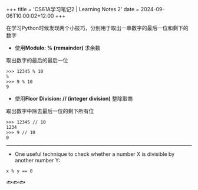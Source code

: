 +++
title = 'CS61A学习笔记2 | Learning Notes 2'
date = 2024-09-06T10:00:02+12:00
+++

在学习Python时候发现两个小技巧，分别用于取出一串数字的最后一位和剩下的数字
<!--more-->

- 使用**Modulo: % (remainder)** 求余数

取出数字的最后的最后一位
```
>>> 12345 % 10
5
>>> 9 % 10
9
```

- 使用**Floor Division: // (integer division)** 整除取商

取出数字中除去最后一位的剩下所有位
```
>>> 12345 // 10
1234
>>> 9 // 10
0
```
---
- One useful technique to check whether a number X is divisible by another number Y:
```
x % y == 0
```


🐟🐟🐟
